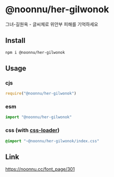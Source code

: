 # @noonnu/her-gilwonok
그녀-길원옥 - 글씨체로 위안부 피해를 기억하세요

## Install
```sh
npm i @noonnu/her-gilwonok
```
## Usage
### cjs
```js
require("@noonnu/her-gilwonok")
```
### esm
```js
import "@noonnu/her-gilwonok"
```
### css (with [css-loader](https://github.com/webpack-contrib/css-loader))
```css
@import "~@noonnu/her-gilwonok/index.css"
```

## Link
https://noonnu.cc/font_page/301